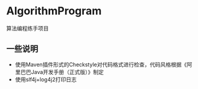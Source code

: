 # AlgorithmProgram
算法编程练手项目

## 一些说明
- 使用Maven插件形式的Checkstyle对代码格式进行检查，代码风格根据《阿里巴巴Java开发手册（正式版）》制定
- 使用slf4j+log4j2打印日志
